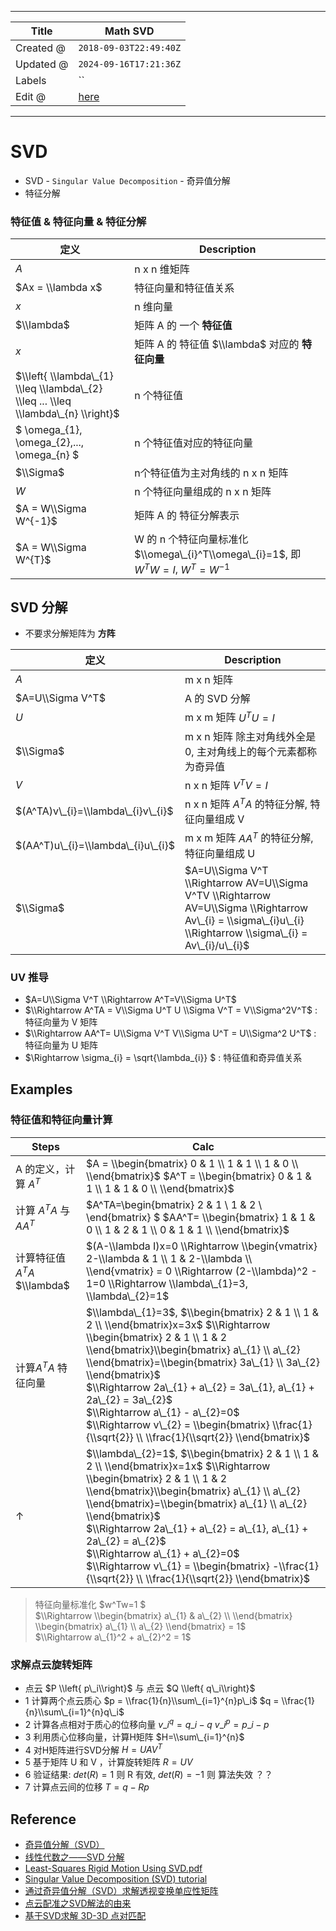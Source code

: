 -----

| Title     | Math SVD                                           |
| --------- | -------------------------------------------------- |
| Created @ | `2018-09-03T22:49:40Z`                             |
| Updated @ | `2024-09-16T17:21:36Z`                             |
| Labels    | \`\`                                               |
| Edit @    | [here](https://github.com/junxnone/math/issues/12) |

-----

# SVD

  - SVD - `Singular Value Decomposition` - 奇异值分解
  - 特征分解

### 特征值 & 特征向量 & 特征分解

| 定义                                                                                 | Description                                                              |
| ---------------------------------------------------------------------------------- | ------------------------------------------------------------------------ |
| $A$                                                                                | n x n 维矩阵                                                                |
| $Ax = \\lambda x$                                                                  | 特征向量和特征值关系                                                               |
| $x$                                                                                | n 维向量                                                                    |
| $\\lambda$                                                                         | 矩阵 A 的 一个 **特征值**                                                        |
| $x$                                                                                | 矩阵 A 的 特征值 $\\lambda$ 对应的 **特征向量**                                       |
| $\\left{ \\lambda\_{1} \\leq \\lambda\_{2} \\leq ... \\leq \\lambda\_{n} \\right}$ | n 个特征值                                                                   |
| $ \\omega\_{1}, \\omega\_{2},..., \\omega\_{n} $                                   | n 个特征值对应的特征向量                                                            |
| $\\Sigma$                                                                          | n个特征值为主对角线的 n x n 矩阵                                                     |
| $W$                                                                                | n 个特征向量组成的 n x n 矩阵                                                      |
| $A = W\\Sigma W^{-1}$                                                              | 矩阵 A 的 特征分解表示                                                            |
| $A = W\\Sigma W^{T}$                                                               | W 的 n 个特征向量标准化 $\\omega\_{i}^T\\omega\_{i}=1$, 即 $W^TW =I$, $W^T=W^{-1}$ |

## SVD 分解

  - 不要求分解矩阵为 **方阵**

| 定义                                 | Description                                                                                                                                                  |
| ---------------------------------- | ------------------------------------------------------------------------------------------------------------------------------------------------------------ |
| $A$                                | m x n 矩阵                                                                                                                                                     |
| $A=U\\Sigma V^T$                   | A 的 SVD 分解                                                                                                                                                   |
| $U$                                | m x m 矩阵 $U^TU=I$                                                                                                                                            |
| $\\Sigma$                          | m x n 矩阵 除主对角线外全是 0, 主对角线上的每个元素都称为奇异值                                                                                                                        |
| $V$                                | n x n 矩阵 $V^TV=I$                                                                                                                                            |
| $(A^TA)v\_{i}=\\lambda\_{i}v\_{i}$ | n x n 矩阵 $A^TA$ 的特征分解, 特征向量组成 V                                                                                                                              |
| $(AA^T)u\_{i}=\\lambda\_{i}u\_{i}$ | m x m 矩阵 $AA^T$ 的特征分解, 特征向量组成 U                                                                                                                              |
| $\\Sigma$                          | $A=U\\Sigma V^T \\Rightarrow AV=U\\Sigma V^TV \\Rightarrow AV=U\\Sigma \\Rightarrow Av\_{i} = \\sigma\_{i}u\_{i} \\Rightarrow \\sigma\_{i} = Av\_{i}/u\_{i}$ |

### UV 推导

  - $A=U\\Sigma V^T \\Rightarrow A^T=V\\Sigma U^T$
  - $\\Rightarrow A^TA = V\\Sigma U^T U \\Sigma V^T = V\\Sigma^2V^T$ :
    特征向量为 V 矩阵
  - $\\Rightarrow AA^T= U\\Sigma V^T V\\Sigma U^T = U\\Sigma^2 U^T$ :
    特征向量为 U 矩阵
  - $\\Rightarrow \\sigma\_{i} = \\sqrt{\\lambda\_{i}} $ : 特征值和奇异值关系

## Examples

### 特征值和特征向量计算

| Steps                  | Calc                                                                                                                                                                                                                                                                                                                                                                                                                                                                 |
| ---------------------- | -------------------------------------------------------------------------------------------------------------------------------------------------------------------------------------------------------------------------------------------------------------------------------------------------------------------------------------------------------------------------------------------------------------------------------------------------------------------- |
| A 的定义，计算 $A^T$         | $A = \\begin{bmatrix} 0 & 1 \\ 1 & 1 \\ 1 & 0 \\ \\end{bmatrix}$ $A^T = \\begin{bmatrix} 0 & 1 & 1 \\ 1 & 1 & 0 \\ \\end{bmatrix}$                                                                                                                                                                                                                                                                                                                                   |
| 计算 $A^TA$ 与 $AA^T$     | $A^TA=\\begin{bmatrix} 2 & 1 \\ 1 & 2 \\ \\end{bmatrix} $ $AA^T= \\begin{bmatrix} 1 & 1 & 0 \\ 1 & 2 & 1 \\ 0 & 1 & 1 \\ \\end{bmatrix}$                                                                                                                                                                                                                                                                                                                             |
| 计算特征值$A^TA$ $\\lambda$ | $(A-\\lambda I)x=0 \\Rightarrow \\begin{vmatrix} 2-\\lambda & 1 \\ 1 & 2-\\lambda \\ \\end{vmatrix} = 0 \\Rightarrow (2-\\lambda)^2 - 1=0 \\Rightarrow \\lambda\_{1}=3, \\lambda\_{2}=1$                                                                                                                                                                                                                                                                             |
| 计算$A^TA$ 特征向量          | $\\lambda\_{1}=3$, $\\begin{bmatrix} 2 & 1 \\ 1 & 2 \\ \\end{bmatrix}x=3x$ $\\Rightarrow \\begin{bmatrix} 2 & 1 \\ 1 & 2 \\end{bmatrix}\\begin{bmatrix} a\_{1} \\ a\_{2} \\end{bmatrix}=\\begin{bmatrix} 3a\_{1} \\ 3a\_{2} \\end{bmatrix}$ <br>$\\Rightarrow 2a\_{1} + a\_{2} = 3a\_{1}, a\_{1} + 2a\_{2} = 3a\_{2}$ <br>$\\Rightarrow a\_{1} - a\_{2}=0$ <br> $\\Rightarrow v\_{2} = \\begin{bmatrix} \\frac{1}{\\sqrt{2}} \\ \\frac{1}{\\sqrt{2}} \\end{bmatrix}$ |
| ↑                      | $\\lambda\_{2}=1$, $\\begin{bmatrix} 2 & 1 \\ 1 & 2 \\ \\end{bmatrix}x=1x$ $\\Rightarrow \\begin{bmatrix} 2 & 1 \\ 1 & 2 \\end{bmatrix}\\begin{bmatrix} a\_{1} \\ a\_{2} \\end{bmatrix}=\\begin{bmatrix} a\_{1} \\ a\_{2} \\end{bmatrix}$ <br>$\\Rightarrow 2a\_{1} + a\_{2} = a\_{1}, a\_{1} + 2a\_{2} = a\_{2}$ <br>$\\Rightarrow a\_{1} + a\_{2}=0$ <br> $\\Rightarrow v\_{1} = \\begin{bmatrix} -\\frac{1}{\\sqrt{2}} \\ \\frac{1}{\\sqrt{2}} \\end{bmatrix}$    |

> 特征向量标准化 $w^Tw=1 $  
> $\\Rightarrow \\begin{bmatrix} a\_{1} & a\_{2} \\ \\end{bmatrix}
> \\begin{bmatrix} a\_{1} \\ a\_{2} \\end{bmatrix} = 1$  
> $\\Rightarrow a\_{1}^2 + a\_{2}^2 = 1$

### 求解点云旋转矩阵

  - 点云 $P \\left{ p\_i\\right}$ 与 点云 $Q \\left{ q\_i\\right}$
  - 1 计算两个点云质心 $p = \\frac{1}{n}\\sum\_{i=1}^{n}p\_i$ $q =
    \\frac{1}{n}\\sum\_{i=1}^{n}q\_i$
  - 2 计算各点相对于质心的位移向量 $v\_i^q =q\_i -q$ $v\_i^p =p\_i -p$
  - 3 利用质心位移向量，计算H矩阵 $H=\\sum\_{i=1}^{n}$
  - 4 对H矩阵进行SVD分解 $H=UAV^T$
  - 5 基于矩阵 U 和 V ，计算旋转矩阵 $R=UV$
  - 6 验证结果: $det(R)=1$ 则 R 有效, $det(R)=-1$ 则 算法失效 ？？
  - 7 计算点云间的位移 $T=q-Rp$

## Reference

  - [奇异值分解（SVD）](https://zhuanlan.zhihu.com/p/29846048)
  - [线性代数之——SVD 分解](https://zhuanlan.zhihu.com/p/93474729)
  - [Least-Squares Rigid Motion Using
    SVD.pdf](https://github.com/junxnone/aiwiki/files/8299458/svd_rot.pdf)
  - [Singular Value Decomposition (SVD)
    tutorial](http://web.mit.edu/be.400/www/SVD/Singular_Value_Decomposition.htm)
  - [通过奇异值分解（SVD）求解透视变换单应性矩阵](https://blog.csdn.net/sinat_28309919/article/details/80134985)
  - [点云配准之SVD解法的由来](https://zhuanlan.zhihu.com/p/265530941)
  - [基于SVD求解 3D-3D 点对匹配](https://zhuanlan.zhihu.com/p/111322916)
